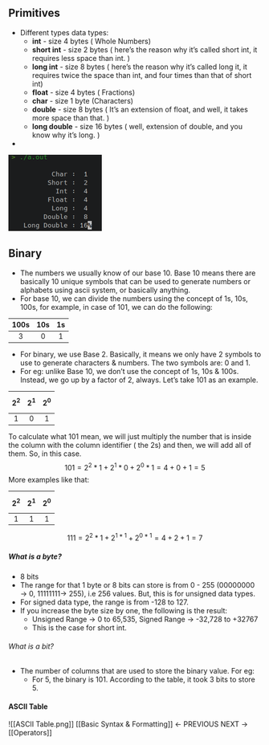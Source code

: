 ## Primitives
- Different types data types: 
	- **int** - size 4 bytes ( Whole Numbers)
	- **short int** - size 2 bytes ( here’s the reason why it’s called short int, it requires less space than int. ) 
	- **long int** - size 8 bytes ( here’s the reason why it’s called long it, it requires twice the space than int, and four times than that of short int)
	- **float** - size 4 bytes ( Fractions)
	- **char** - size 1 byte (Characters)
	- **double** - size 8 bytes ( It’s an extension of float, and well, it takes more space than that. )
	- **long double** - size 16 bytes ( well, extension of double, and you know why it’s long. )
 - 
![image](https://github.com/VoIDWALkER7/Neural-Networks-In-C/blob/main/C%20Concepts/Data%20Types%20Size.png)

## Binary
- The numbers we usually know of our base 10. Base 10 means there are basically 10 unique symbols that can be used to generate numbers or alphabets using ascii system, or basically anything. 
- For base 10, we can divide the numbers using the concept of 1s, 10s, 100s, for example, in case of 101, we can do the following: 

| 100s | 10s | 1s |
|:----:|:---:|:--:|
|    3|   0 |  1 |  

- For binary, we use Base 2. Basically, it means we only have 2 symbols to use to generate characters & numbers. The two symbols are: 0 and 1. 
- For eg: unlike Base 10, we don’t use the concept of 1s, 10s & 100s. Instead, we go up by a factor of 2, always. Let’s take 101 as an example.  

| $$2^2$$ | $$2^1$$ | $$2^0$$|
|:----:|:---:|:--:|
|    1|   0 |  1 |

To calculate what 101 mean, we will just multiply the number that is inside the column with the column identifier ( the 2s) and then, we will add all of them. So, in this case.  $$101 = 2^{2}* 1 + 2^{1}*0 + 2^{0}* 1 = 4 + 0 + 1 = 5$$
More examples like that: 

| $$2^2$$ | $$2^1$$ | $$2^0$$|
|:----:|:---:|:--:|
|    1|   1 |  1 |

$$111 = 2^{2}* 1 + 2^{1*1}+ 2^{0 * 1}= 4 + 2 + 1 = 7$$
##### What is a byte?
- 8 bits
- The range for that 1 byte or 8 bits can store is from 0 - 255 (00000000 → 0, 11111111→ 255), i.e 256 values. But, this is for unsigned data types. 
- For signed data type, the range is from -128 to 127. 
- If you increase the byte size by one, the following is the result: 
	- Unsigned Range → 0 to 65,535, Signed Range → -32,728 to +32767
	- This is the case for short int. 
###### What is a bit?
- The number of columns that are used to store the binary value. For eg:
	- For 5, the binary is 101. According to the table, it took 3 bits to store 5.
#### ASCII Table
![[ASCII Table.png]]
[[Basic Syntax & Formatting]] ← PREVIOUS
NEXT → [[Operators]] 
